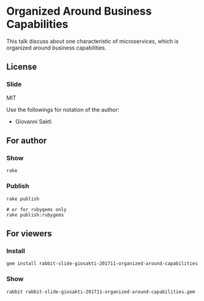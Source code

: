 # Organized Around Business Capabilities
This talk discuss about one characteristic of microservices, which is organized around business capabilities.

## License

### Slide

MIT

Use the followings for notation of the author:

  * Giovanni Sakti

## For author

### Show

    rake

### Publish

    rake publish

    # or for rubygems only
    rake publish:rubygems

## For viewers

### Install

    gem install rabbit-slide-giosakti-201711-organized-around-capabilities

### Show

    rabbit rabbit-slide-giosakti-201711-organized-around-capabilities.gem
